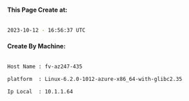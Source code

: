 
   
#### This Page Create at:

```bash

2023-10-12 - 16:56:37 UTC

```

#### Create By Machine:

```bash

Host Name : fv-az247-435

platform  : Linux-6.2.0-1012-azure-x86_64-with-glibc2.35

Ip Local  : 10.1.1.64

```

